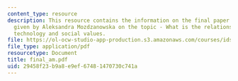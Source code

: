 ```yaml
---
content_type: resource
description: This resource contains the information on the final paper of the course
  given by Aleksandra Mozdzanowska on the topic - What is the relationship between
  technology and social values.
file: https://ol-ocw-studio-app-production.s3.amazonaws.com/courses/ids-900-integrating-doctoral-seminar-on-emerging-technologies-fall-2005/29458f23b9a8e9ef67481470730c741a_final_am.pdf
file_type: application/pdf
resourcetype: Document
title: final_am.pdf
uid: 29458f23-b9a8-e9ef-6748-1470730c741a
---
```

